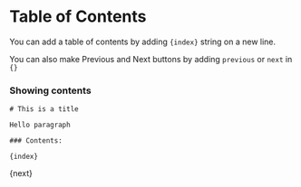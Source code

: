<!-- base_template: frappe_io/www/frappe/frappe_base.html --><!-- add-breadcrumbs -->
# Table of Contents

You can add a table of contents by adding `{index}` string on a new line.

You can also make Previous and Next buttons by adding `previous` or `next` in `{}`

### Showing contents

    # This is a title

    Hello paragraph

    ### Contents:

    {index}

{next}
